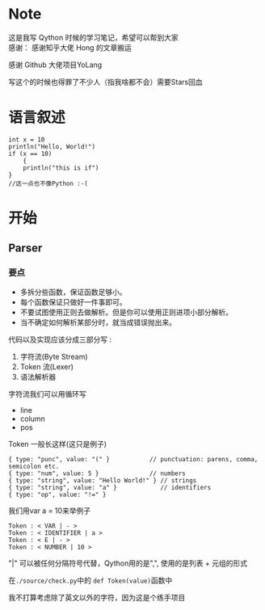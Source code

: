 # Note

这是我写 Qython 时候的学习笔记，希望可以帮到大家 <br>
感谢：
感谢知乎大佬 <a hraf = "https://www.zhihu.com/people/llwanghong">Hong</a> 的文章搬运

感谢 Github 大佬项目<a hraf = "https://github.com/PowerAngelXD/YoLang">YoLang</a>

写这个的时候也得罪了不少人（指我啥都不会）需要Stars回血
# 语言叙述

    int x = 10
    println("Hello, World!")
    if (x == 10)
        {
        println("this is if")
    }
    //这一点也不像Python :-(

# 开始

## Parser

### 要点

-   多拆分些函数，保证函数足够小。
-   每个函数保证只做好一件事即可。
-   不要试图使用正则去做解析。但是你可以使用正则进项小部分解析。
-   当不确定如何解析某部分时，就当成错误抛出来。

代码以及实现应该分成三部分写 :

1. 字符流(Byte Stream)
2. Token 流(Lexer)
3. 语法解析器

字符流我们可以用循环写

-   line
-   column
-   pos

Token 一般长这样(这只是例子)

    { type: "punc", value: "(" }           // punctuation: parens, comma, semicolon etc.
    { type: "num", value: 5 }              // numbers
    { type: "string", value: "Hello World!" } // strings
    { type: "string", value: "a" }            // identifiers
    { type: "op", value: "!=" }

我们用var a = 10来举例子

    Token : < VAR | - >
    Token : < IDENTIFIER | a >
    Token : < E | - >
    Token : < NUMBER | 10 >

"|" 可以被任何分隔符号代替，Qython用的是",", 使用的是列表 + 元组的形式

在`./source/check.py`中的 `def Token(value)`函数中

我不打算考虑除了英文以外的字符，因为这是个练手项目

